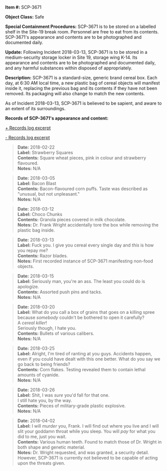 **Item #:** SCP-3671

**Object Class:** Safe

**Special Containment Procedures:** SCP-3671 is to be stored on a labelled shelf in the Site-19 break room. Personnel are free to eat from its contents. SCP-3671's appearance and contents are to be photographed and documented daily.

**Update:** Following Incident 2018-03-13, SCP-3671 is to be stored in a medium-security storage locker in Site 19, storage wing K-14. Its appearance and contents are to be photographed and documented daily, and any harmful substances within disposed of appropriately.

**Description:** SCP-3671 is a standard-size, generic brand cereal box. Each day, at 6:30 AM local time, a new plastic bag of cereal objects will manifest inside it, replacing the previous bag and its contents if they have not been removed. Its packaging will also change to match the new contents.

As of Incident 2018-03-13, SCP-3671 is believed to be sapient, and aware to an extent of its surroundings.

**Records of SCP-3671's appearance and content:**

[+ Records log excerpt](javascript:;)

[\- Records log excerpt](javascript:;)

> **Date:** 2018-02-22  
> **Label:** Strawberry Squares  
> **Contents:** Square wheat pieces, pink in colour and strawberry flavoured.  
> **Notes:** N/A

> **Date:** 2018-03-05  
> **Label:** Bacon Blast  
> **Contents:** Bacon-flavoured corn puffs. Taste was described as "unusual, but not unpleasant."  
> **Notes:** N/A

> **Date:** 2018-03-12  
> **Label:** Choco Chunks  
> **Contents:** Granola pieces covered in milk chocolate.  
> **Notes:** Dr. Frank Wright accidentally tore the box while removing the plastic bag inside.

> **Date:** 2018-03-13  
> **Label:** Fuck you. I give you cereal every single day and _this_ is how you repay me?  
> **Contents:** Razor blades.  
> **Notes:** First recorded instance of SCP-3671 manifesting non-food objects.

> **Date:** 2018-03-15  
> **Label:** Seriously man, you're an ass. The least you could do is apologize.  
> **Contents:** Assorted push pins and tacks.  
> **Notes:** N/A

> **Date:** 2018-03-20  
> **Label:** What do you call a box of grains that goes on a killing spree because _somebody_ couldn't be bothered to open it carefully?  
> A _cereal killer_!  
> Seriously though, I hate you.  
> **Contents:** Bullets of various calibers.  
> **Notes:** N/A

> **Date:** 2018-03-25  
> **Label:** Alright, I'm tired of ranting at you guys. Accidents happen, even if you could have dealt with this one better. What do you say we go back to being friends?  
> **Contents:** Corn flakes. Testing revealed them to contain lethal amounts of cyanide.  
> **Notes:** N/A

> **Date:** 2018-03-26  
> **Label:** Shit, I was _sure_ you'd fall for that one.  
> I still hate you, by the way.  
> **Contents:** Pieces of military-grade plastic explosive.  
> **Notes:** N/A

> **Date:** 2018-04-02  
> **Label:** I will _murder_ you, Frank. I will find out where you live and I will slit your goddamn throat while you sleep. You will _pay_ for what you did to me, just you wait.  
> **Contents:** Various human teeth. Found to match those of Dr. Wright in both shape and genetic material.  
> **Notes:** Dr. Wright requested, and was granted, a security detail. However, SCP-3671 is currently not believed to be capable of acting upon the threats given.